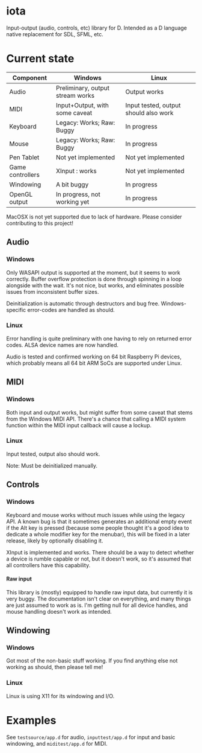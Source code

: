# iota
Input-output (audio, controls, etc) library for D. Intended as a D language native replacement for SDL, SFML, etc.

# Current state

|Component                 |Windows                             |Linux                               |
|--------------------------|------------------------------------|------------------------------------|
|Audio                     |Preliminary, output stream works    |Output works                        |
|MIDI                      |Input+Output, with some caveat      |Input tested, output should also work|
|Keyboard                  |Legacy: Works; Raw: Buggy           |In progress                         |
|Mouse                     |Legacy: Works; Raw: Buggy           |In progress                         |
|Pen Tablet                |Not yet implemented                 |Not yet implemented                 |
|Game controllers          |XInput : works                      |Not yet implemented                 |
|Windowing                 |A bit buggy                         |In progress                         |
|OpenGL output             |In progress, not working yet        |In progress                         |

MacOSX is not yet supported due to lack of hardware. Please consider contributing to this project!

## Audio

### Windows

Only WASAPI output is supported at the moment, but it seems to work correctly. Buffer overflow protection is done through spinning in a loop alongside with the wait. It's not nice, but works, and eliminates possible issues from inconsistent buffer sizes.

Deinitialization is automatic through destructors and bug free. Windows-specific error-codes are handled as should.

### Linux

Error handling is quite preliminary with one having to rely on returned error codes. ALSA device names are now handled.

Audio is tested and confirmed working on 64 bit Raspberry Pi devices, which probably means all 64 bit ARM SoCs are supported under Linux.

## MIDI

### Windows

Both input and output works, but might suffer from some caveat that stems from the Windows MIDI API. There's a chance that calling a MIDI system function within the MIDI input callback will cause a lockup.

### Linux

Input tested, output also should work.

Note: Must be deinitialized manually.

## Controls

### Windows

Keyboard and mouse works without much issues while using the legacy API. A known bug is that it sometimes generates an additional empty event if the Alt key is pressed (because some people thought it's a good idea to dedicate a whole modifier key for the menubar), this will be fixed in a later release, likely by optionally disabling it.

XInput is implemented and works. There should be a way to detect whether a device is rumble capable or not, but it doesn't work, so it's assumed that all controllers have this capability.

#### Raw input

This library is (mostly) equipped to handle raw input data, but currently it is very buggy. The documentation isn't clear on everything, and many things are just assumed to work as is. I'm getting null for all device handles, and mouse handling doesn't work as intended.

## Windowing

### Windows

Got most of the non-basic stuff working. If you find anything else not working as should, then please tell me!

### Linux

Linux is using X11 for its windowing and I/O.

# Examples

See `testsource/app.d` for audio, `inputtest/app.d` for input and basic windowing, and `miditest/app.d` for MIDI.